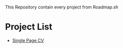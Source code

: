 This Repository contain every project from Roadmap.sh

<h1>Project List</h1>

<ul>
  <li><a href="https://roadmap.sh/projects/single-page-cv">Single Page CV</li>
</ul>
